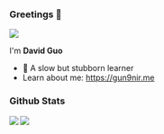 ### Greetings 👋

![](https://komarev.com/ghpvc/?username=Gun9niR&label=Total+Views)

I'm **David Guo**

- :blue_book: A slow but stubborn learner
- Learn about me: https://gun9nir.me

### Github Stats

<div>
  <a>
    <img align="left" src="https://github-readme-stats.vercel.app/api?username=Gun9niR&count_private=true&show_icons=true&theme=vue-dark&hide_title=true">
  </a>
  <a>
    <img align="left" src="https://github-readme-stats.vercel.app/api/top-langs/?username=Gun9niR&theme=vue-dark">
  </a>
</div>


